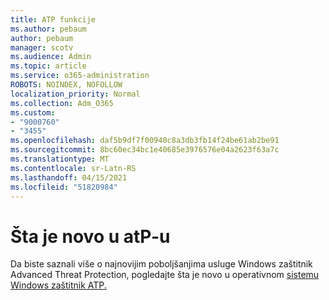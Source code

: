 ```yaml
---
title: ATP funkcije
ms.author: pebaum
author: pebaum
manager: scotv
ms.audience: Admin
ms.topic: article
ms.service: o365-administration
ROBOTS: NOINDEX, NOFOLLOW
localization_priority: Normal
ms.collection: Adm_O365
ms.custom:
- "9000760"
- "3455"
ms.openlocfilehash: daf5b9df7f00940c8a3db3fb14f24be61ab2be91
ms.sourcegitcommit: 8bc60ec34bc1e40685e3976576e04a2623f63a7c
ms.translationtype: MT
ms.contentlocale: sr-Latn-RS
ms.lasthandoff: 04/15/2021
ms.locfileid: "51820984"
---
```

# <a name="whats-new-in-atp"></a>Šta je novo u atP-u

Da biste saznali više o najnovijim poboljšanjima usluge Windows zaštitnik Advanced Threat Protection, pogledajte šta je novo u operativnom [sistemu Windows zaštitnik ATP.](https://www.microsoft.com/security/blog/2018/11/15/whats-new-in-windows-defender-atp/)